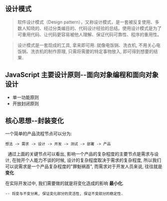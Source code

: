 ## 设计模式

> 软件设计模式（Design pattern），又称设计模式，是一套被反复使用、多数人知晓的、经过分类编目的、代码设计经验的总结。使用设计模式是为了可重用代码、让代码更容易被他人理解、保证代码可靠性、程序的重用性。

> 设计模式是一套现成的工具, 拿来即可用. 就像电饭锅、洗衣机, 不用关心电饭锅、洗衣机的制作原理, 只需将需要的特定事物放入, 即可得到想要的结果.

## JavaScript 主要设计原则--面向对象编程和面向对象设计

- 单一功能原则
- 开放封闭原则

## 核心思想--封装变化

一个简单的产品流程节点可以分为:

    想法 -> 需求 -> 设计 -> 开发 -> 测试 -> 部署 -> 产品

&nbsp;&nbsp;通过上面的关键节点可以看出, 影响一个产品的复杂程度的主要节点是需求与设计, 在抛开个人能力不谈的时候, 设计的复杂程度取决于需求的复杂程度, 所以我们可以说需求是一个产品复杂程度的"罪魁祸首", 而需求对于开发人员来说, 往往就是**变化**

在实际开发过中, 我们需要做的就是将变化造成的影响 **最小化**.

    -- 将变与不变分离, 保证变化部分的灵活性, 保证不变部分的稳定性.

